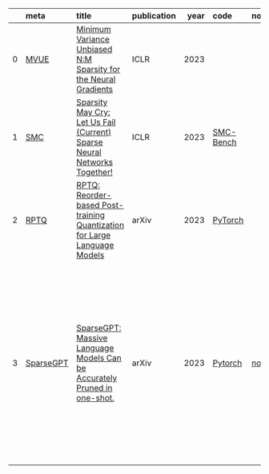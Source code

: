 |    | meta                                       | title                                                                                                                 | publication   |   year | code                                                 | note                                       | cover                                                                |
|---:|:-------------------------------------------|:----------------------------------------------------------------------------------------------------------------------|:--------------|-------:|:-----------------------------------------------------|:-------------------------------------------|:---------------------------------------------------------------------|
|  0 | [MVUE](../../meta/2U5DXO7C.prototxt)       | [Minimum Variance Unbiased N:M Sparsity for the Neural Gradients](https://openreview.net/pdf?id=vuD2xEtxZcj)          | ICLR          |   2023 |                                                      |                                            |                                                                      |
|  1 | [SMC](../../meta/EHWNTP1V.prototxt)        | [Sparsity May Cry: Let Us Fail (Current) Sparse Neural Networks Together!](https://openreview.net/pdf?id=J6F3lLg4Kdp) | ICLR          |   2023 | [SMC-Bench](https://github.com/VITA-Group/SMC-Bench) |                                            |                                                                      |
|  2 | [RPTQ](../../meta/RPTQ.prototxt)           | [RPTQ: Reorder-based Post-training Quantization for Large Language Models](https://arxiv.org/pdf/2304.01089.pdf)      | arXiv         |   2023 | [PyTorch](https://github.com/hahnyuan/RPTQ4LLM)      |                                            |                                                                      |
|  3 | [SparseGPT](../../meta/sparsegpt.prototxt) | [SparseGPT: Massive Language Models Can be Accurately Pruned in one-shot.](https://arxiv.org/pdf/2301.00774.pdf)      | arXiv         |   2023 | [Pytorch](https://github.com/IST-DASLab/sparsegpt)   | [note](../../notes/sparsegpt/SparseGPT.md) | <img width='400' alt='image' src='../../notes/sparsegpt/cover.jpg)'> |
